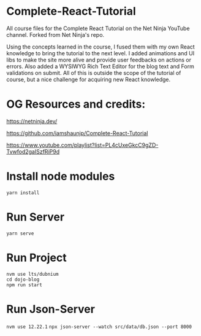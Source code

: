 # Complete-React-Tutorial

All course files for the Complete React Tutorial on the Net Ninja YouTube channel. Forked from Net Ninja's repo.

Using the concepts learned in the course, I fused them with my own React knowledge to bring the tutorial to the next level. I added animations and UI libs to make the site more alive and provide user feedbacks on actions or errors. Also added a WYSIWYG Rich Text Editor for the blog text and Form validations on submit. All of this is outside the scope of the tutorial of course, but a nice challenge for acquiring new React knowledge.

# OG Resources and credits:

https://netninja.dev/

https://github.com/iamshaunjp/Complete-React-Tutorial

https://www.youtube.com/playlist?list=PL4cUxeGkcC9gZD-Tvwfod2gaISzfRiP9d

# Install node modules

`yarn install`

# Run Server

`yarn serve`

# Run Project

```
nvm use lts/dubnium
cd dojo-blog
npm run start
```

# Run Json-Server

`nvm use 12.22.1`
`npx json-server --watch src/data/db.json --port 8000`
